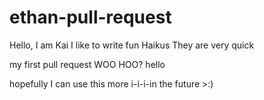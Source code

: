 # ethan-pull-request

Hello, I am Kai 
I like to write fun Haikus
They are very quick

my first pull request WOO HOO?
hello


hopefully I can use this more i-i-i-in the future >:)
